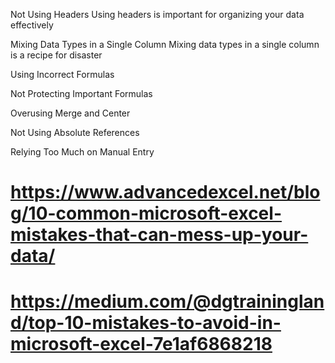 Not Using Headers Using headers is important  for organizing your data effectively

Mixing Data Types in a Single Column Mixing data types in a single column is a recipe for disaster

Using Incorrect Formulas 

Not Protecting Important Formulas 



Overusing Merge and Center 

Not Using Absolute References 

Relying Too Much on Manual Entry


# https://www.advancedexcel.net/blog/10-common-microsoft-excel-mistakes-that-can-mess-up-your-data/
# https://medium.com/@dgtrainingland/top-10-mistakes-to-avoid-in-microsoft-excel-7e1af6868218
